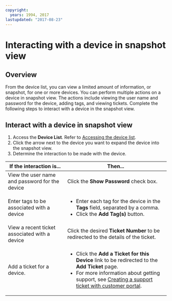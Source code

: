 ```yaml
---
copyright:
  years: 1994, 2017
lastupdated: "2017-08-23"
---
```


# Interacting with a device in snapshot view

## Overview

From the device list, you can view a limited amount of information, or snapshot, for one or more devices. You can perform multiple actions on a device in snapshot view. The actions include viewing the user name and password for the device, adding tags, and viewing tickets. Complete the following steps to interact with a device in the snapshot view.

## Interact with a device in snapshot view

1. Access the **Device List**. Refer to [Accessing the device list](vsi_managing.html).
2. Click the arrow next to the device you want to expand the device into the snapshot view.
3. Determine the interaction to be made with the device.

|If the interaction is...|Then...|
|---|---|
|View the user name and password for the device|Click the **Show Password** check box.|
|Enter tags to be associated with a device|<ul><li>Enter each tag for the device in the **Tags** field, separated by a comma.</li><li>Click the **Add Tag(s)** button.</li></ul>|
|View a recent ticket associated with a device|Click the desired **Ticket Number** to be redirected to the details of the ticket.|
|Add a ticket for a device.|<ul><li>Click the **Add a Ticket for this Device** link to be redirected to the **Add Ticket** page.</li><li>For more information about getting support, see [Creating a support ticket with customer portal](/docs/customer-portal/cpsupport.html).</li></ul>|
